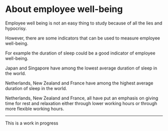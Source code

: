 # About employee well-being

Employee well being is not an easy thing to study because of all the lies and hypocrisy.

However, there are some indicators that can be used to measure employee well-being.

For example the duration of sleep could be a good indicator of employee well-being.

Japan and Singapore have among the lowest average duration of sleep in the world.

Netherlands, New Zealand and France have among the highest average duration of sleep in the world.

Netherlands, New Zealand and France, all have put an emphasis on giving time for rest and relaxation either through lower working hours or through more flexible working hours.

<hr>

This is a work in progress
